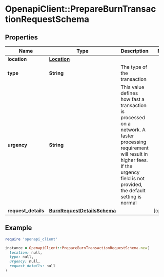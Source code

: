# OpenapiClient::PrepareBurnTransactionRequestSchema

## Properties

| Name | Type | Description | Notes |
| ---- | ---- | ----------- | ----- |
| **location** | [**Location**](Location.md) |  |  |
| **type** | **String** | The type of the transaction |  |
| **urgency** | **String** | This value defines how fast a transaction is processed on a network. A faster processing requirement will result in higher fees. If the urgency field is not provided, the default setting is normal |  |
| **request_details** | [**BurnRequestDetailsSchema**](BurnRequestDetailsSchema.md) |  | [optional] |

## Example

```ruby
require 'openapi_client'

instance = OpenapiClient::PrepareBurnTransactionRequestSchema.new(
  location: null,
  type: null,
  urgency: null,
  request_details: null
)
```

